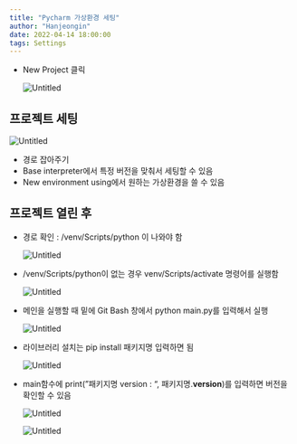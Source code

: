 ```yaml
---
title: "Pycharm 가상환경 세팅"
author: "Hanjeongin"
date: 2022-04-14 18:00:00
tags: Settings
---
```


- New Project 클릭
    
    ![Untitled](/images/Pycharm_virtual_settings/Untitled.png)
    

## 프로젝트 세팅

![Untitled](/images/Pycharm_virtual_settings/Untitled%201.png)

- 경로 잡아주기
- Base interpreter에서 특정 버전을 맞춰서 세팅할 수 있음
- New environment using에서 원하는 가상환경을 쓸 수 있음

## 프로젝트 열린 후

- 경로 확인 : /venv/Scripts/python 이 나와야 함
    
    ![Untitled](/images/Pycharm_virtual_settings/Untitled%202.png)
    
- /venv/Scripts/python이 없는 경우 venv/Scripts/activate 명령어를 실행함
    
    ![Untitled](%E1%84%80%E1%85%A1%E1%84%89%E1%85%A1%E1%86%BC%E1%84%92%E1%85%AA%E1%86%AB%E1%84%80%E1%85%A7%E1%86%BC%20%E1%84%89%E1%85%A6%E1%84%90%E1%85%B5%E1%86%BC%209d9ef27a14c1474a8ffa1156e7ac54b4/Untitled%203.png)
    
- 메인을 실행할 때 밑에 Git Bash 창에서 python main.py를 입력해서 실행
    
    ![Untitled](%E1%84%80%E1%85%A1%E1%84%89%E1%85%A1%E1%86%BC%E1%84%92%E1%85%AA%E1%86%AB%E1%84%80%E1%85%A7%E1%86%BC%20%E1%84%89%E1%85%A6%E1%84%90%E1%85%B5%E1%86%BC%209d9ef27a14c1474a8ffa1156e7ac54b4/Untitled%204.png)
    
- 라이브러리 설치는 pip install 패키지명 입력하면 됨
    
    ![Untitled](%E1%84%80%E1%85%A1%E1%84%89%E1%85%A1%E1%86%BC%E1%84%92%E1%85%AA%E1%86%AB%E1%84%80%E1%85%A7%E1%86%BC%20%E1%84%89%E1%85%A6%E1%84%90%E1%85%B5%E1%86%BC%209d9ef27a14c1474a8ffa1156e7ac54b4/Untitled%205.png)
    
- main함수에 print(”패키지명 version : “, 패키지명.__version__)를 입력하면 버전을 확인할 수 있음
    
    ![Untitled](%E1%84%80%E1%85%A1%E1%84%89%E1%85%A1%E1%86%BC%E1%84%92%E1%85%AA%E1%86%AB%E1%84%80%E1%85%A7%E1%86%BC%20%E1%84%89%E1%85%A6%E1%84%90%E1%85%B5%E1%86%BC%209d9ef27a14c1474a8ffa1156e7ac54b4/Untitled%206.png)
    
    ![Untitled](%E1%84%80%E1%85%A1%E1%84%89%E1%85%A1%E1%86%BC%E1%84%92%E1%85%AA%E1%86%AB%E1%84%80%E1%85%A7%E1%86%BC%20%E1%84%89%E1%85%A6%E1%84%90%E1%85%B5%E1%86%BC%209d9ef27a14c1474a8ffa1156e7ac54b4/Untitled%207.png)